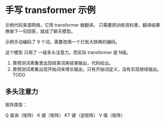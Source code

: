 # 手写 transformer 示例

示例代码来源网络，它用 transformer 做翻译。
只需要把训练资料里，翻译结果换做下一句回答，就成了聊天模型。

示例手动编码了 9 个词。需要改用一个已有大辞典的编码。

这个模型 只用了 一级多头注意力，而实际 transformer 是 N级。

1. 靠预测词素集里出现结束词来结束输出，代码给出。
2. 靠预测词素集出现开始词来增长输出，只有开始词定义，没有实现继续输出。TODO

## 多头注意力

矩阵类型：

Q 查询（矩阵）
K 键（矩阵）
KT 键（逆矩阵）
V 值（矩阵）
